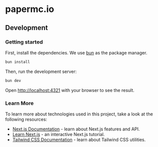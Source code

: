 # papermc.io

## Development

### Getting started

First, install the dependencies. We use [bun](https://bun.sh/) as the package manager.

```bash
bun install
```

Then, run the development server:

```bash
bun dev
```

Open [http://localhost:4321](http://localhost:4321) with your browser to see the result.

### Learn More

To learn more about technologies used in this project, take a look at the following resources:

- [Next.js Documentation](https://nextjs.org/docs) - learn about Next.js features and API.
- [Learn Next.js](https://nextjs.org/learn) - an interactive Next.js tutorial.
- [Tailwind CSS Documentation](https://tailwindcss.com/plus/ui-blocks/documentation) - learn about Tailwind CSS utilities.
